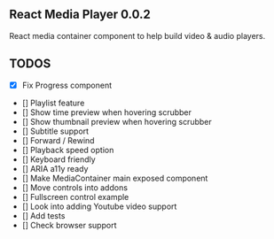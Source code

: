 ## React Media Player 0.0.2

React media container component to help build video & audio players.

## TODOS

- [x] Fix Progress component
- [] Playlist feature
- [] Show time preview when hovering scrubber
- [] Show thumbnail preview when hovering scrubber
- [] Subtitle support
- [] Forward / Rewind
- [] Playback speed option
- [] Keyboard friendly
- [] ARIA a11y ready
- [] Make MediaContainer main exposed component
- [] Move controls into addons
- [] Fullscreen control example
- [] Look into adding Youtube video support
- [] Add tests
- [] Check browser support